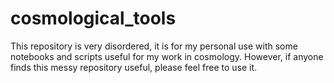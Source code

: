 # cosmological_tools

This repository is very disordered, it is for my personal use with some notebooks and scripts useful for my work in cosmology. However, if anyone finds this messy repository useful, please feel free to use it.
